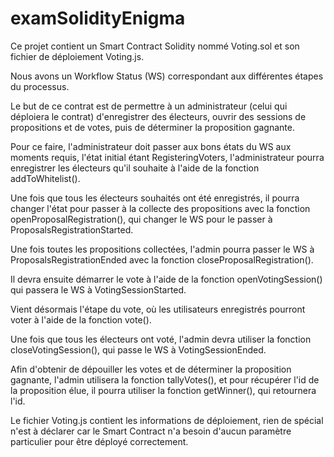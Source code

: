 # examSolidityEnigma
Ce projet contient un Smart Contract Solidity nommé Voting.sol et son fichier de déploiement Voting.js.

Nous avons un Workflow Status (WS) correspondant aux différentes étapes du processus.

Le but de ce contrat est de permettre à un administrateur (celui qui déploiera le contrat) d'enregistrer des électeurs, ouvrir des sessions de propositions et de votes, puis de déterminer la proposition gagnante.

Pour ce faire, l'administrateur doit passer aux bons états du WS aux moments requis, l'état initial étant RegisteringVoters, l'administrateur pourra enregistrer les électeurs qu'il souhaite à l'aide de la fonction addToWhitelist().

Une fois que tous les électeurs souhaités ont été enregistrés, il pourra changer l'état pour passer à la collecte des propositions avec la fonction openProposalRegistration(), qui changer le WS pour le passer à ProposalsRegistrationStarted.

Une fois toutes les propositions collectées, l'admin pourra passer le WS à ProposalsRegistrationEnded avec la fonction closeProposalRegistration().

Il devra ensuite démarrer le vote à l'aide de la fonction openVotingSession() qui passera le WS à VotingSessionStarted.

Vient désormais l'étape du vote, où les utilisateurs enregistrés pourront voter à l'aide de la fonction vote().

Une fois que tous les électeurs ont voté, l'admin devra utiliser la fonction closeVotingSession(), qui passe le WS à VotingSessionEnded.

Afin d'obtenir de dépouiller les votes et de déterminer la proposition gagnante, l'admin utilisera la fonction tallyVotes(), et pour récupérer l'id de la proposition élue, il pourra utiliser la fonction getWinner(), qui retournera l'id.

Le fichier Voting.js contient les informations de déploiement, rien de spécial n'est à déclarer car le Smart Contract n'a besoin d'aucun paramètre particulier pour être déployé correctement.
